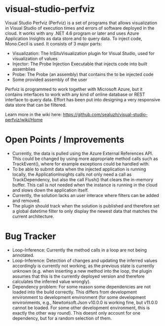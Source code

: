 # visual-studio-perfviz

Visual Studio Perfviz (Perfviz) is a set of programs that allows visualization in Visual Studio of execution times and errors of software deployed in the cloud. It works with any .NET 4.6 program or later and uses Azure Application Insights as data store and to query data. To inject code, Mono.Cecil is used. It consists of 3 major parts:

* Visualization: The InSituVisualization plugin for Visual Studio, used for visualization of values
* Injector: The Probe Injection Executable that injects code into built assemblies
* Probe: The Probe (an assembly) that contains the to be injected code
* Some provided assembly of the user 

Perfviz is programmed to work together with Microsoft Azure, but it contains interfaces to work with any kind of online database or REST interface to query data. Effort has been put into designing a very responsive data store that can be filtered.

Learn more in the wiki here: https://github.com/sealuzh/visual-studio-perfviz/wiki/Home

# Open Points / Improvements

* Currently, the data is pulled using the Azure External References API. This could be changed by using more appropriate method calls such as TrackEvent(), where for example exceptions could be handled with.
* To be able to submit data when the injected application is running locally, the ApplicationInsights calls not only need a call as TrackDependency, but also the call Flush() that clears the in-memory buffer. This call is not needed when the instance is running in the cloud and slows down the application itself.
* Currently, the solution lacks an user interace where filters can be added and removed.
* The plugin should track when the solution is published and therefore set a global datetime filter to only display the newest data that matches the current architecture.

# Bug Tracker

* Loop-Inference: Currently the method calls in a loop are not being annotated.
* Loop-Inference: Detection of changes and updating the inferred values accordingly is currently not working, as the previous state is currently unknown (e.g. when inserting a new method into the loop, the plugin assumes that this is the currently deployed version and therefore calculates the inferred value wrongly).
* Dependency problem: For some reason some dependencies are not loaded into the build correctly. This differs from development environment to development environment (for some development environments, e.g., Newtonsoft.Json v10.0.0 is working fine, but v11.0.0 cannot be loaded. For some other development environment, this is exactly the other way round). This doesnt only account for one dependency, but for a random selection of them.
